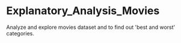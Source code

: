 # Explanatory_Analysis_Movies
Analyze and explore movies dataset and to find out 'best and worst' categories.

